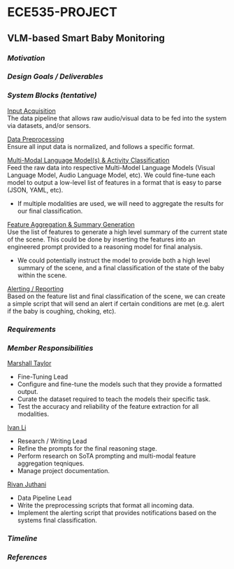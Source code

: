 # ECE535-PROJECT
## VLM-based Smart Baby Monitoring

### *Motivation*

### *Design Goals / Deliverables*

### *System Blocks (tentative)*
<ins>Input Acquisition</ins><br>
The data pipeline that allows raw audio/visual data to be fed into the system via datasets, and/or sensors.

<ins>Data Preprocessing</ins><br>
Ensure all input data is normalized, and follows a specific format.

<ins>Multi-Modal Language Model(s) & Activity Classification</ins><br>
Feed the raw data into respective Multi-Model Language Models (Visual Language Model, Audio Language Model, etc). We could fine-tune each model to output a low-level list of features in a format that is easy to parse (JSON, YAML, etc).

- If multiple modalities are used, we will need to aggregate the results for our final classification. 

<ins>Feature Aggregation & Summary Generation</ins><br>
Use the list of features to generate a high level summary of the current state of the scene. This could be done by inserting the features into an engineered prompt provided to a reasoning model for final analysis.

- We could potentially instruct the model to provide both a high level summary of the scene, and a final classification of the state of the baby within the scene.

<ins>Alerting / Reporting</ins><br>
Based on the feature list and final classification of the scene, we can create a simple script that will send an alert if certain conditions are met (e.g. alert if the baby is coughing, choking, etc).

### *Requirements*

### *Member Responsibilities*
<ins>Marshall Taylor</ins>
- Fine-Tuning Lead
- Configure and fine-tune the models such that they provide a formatted output.
- Curate the dataset required to teach the models their specific task.
- Test the accuracy and reliability of the feature extraction for all modalities.

<ins>Ivan Li</ins>
- Research / Writing Lead
- Refine the prompts for the final reasoning stage.
- Perform research on SoTA prompting and multi-modal feature aggregation teqniques.
- Manage project documentation.

<ins>Rivan Juthani</ins>
- Data Pipeline Lead
- Write the preprocessing scripts that format all incoming data.
- Implement the alerting script that provides notifications based on the systems final classification.

### *Timeline*

### *References*




